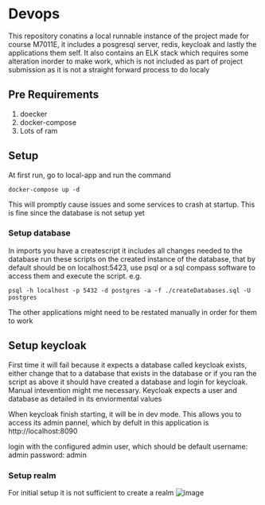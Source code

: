 # Devops
This repository conatins a local runnable instance of the project made for course M7011E, it includes a posgresql server, redis, keycloak and lastly the applications them self.
It also contains an ELK stack which requires some alteration inorder to make work, which is not included as part of project submission as it is not a straight forward process to do localy

## Pre Requirements
1. doecker
2. docker-compose
3. Lots of ram

## Setup
At first run, go to local-app and run the command
```
docker-compose up -d
```
This will promptly cause issues and some services to crash at startup. This is fine since the database is not setup yet

### Setup database
In imports you have a createscript
it includes all changes needed to the database
run these scripts on the created instance of the database, that by default should be
on localhost:5423, use psql or a sql compass software to access them and execute the script.
e.g.
```
psql -h localhost -p 5432 -d postgres -a -f ./createDatabases.sql -U postgres
```
The other applications might need to be restated manually in order for them to work

## Setup keycloak
First time it will fail because it expects a database called keycloak exists, either change that to a database that exists in the database or if you ran the script as above it should have created a database and login for keycloak.
Manual intevention might me necessary. Keycloak expects a user and database as detailed in its enviormental values

When keycloak finish starting, it will be in dev mode. This allows you to access its admin pannel, which by defult in this application is http://localhost:8090

login with the configured admin user, which should be default 
username: admin
password: admin

### Setup realm
For initial setup it is not sufficient to create a realm
![image](https://github.com/user-attachments/assets/980916c1-30a6-4247-b883-4eec90faa3d0)



